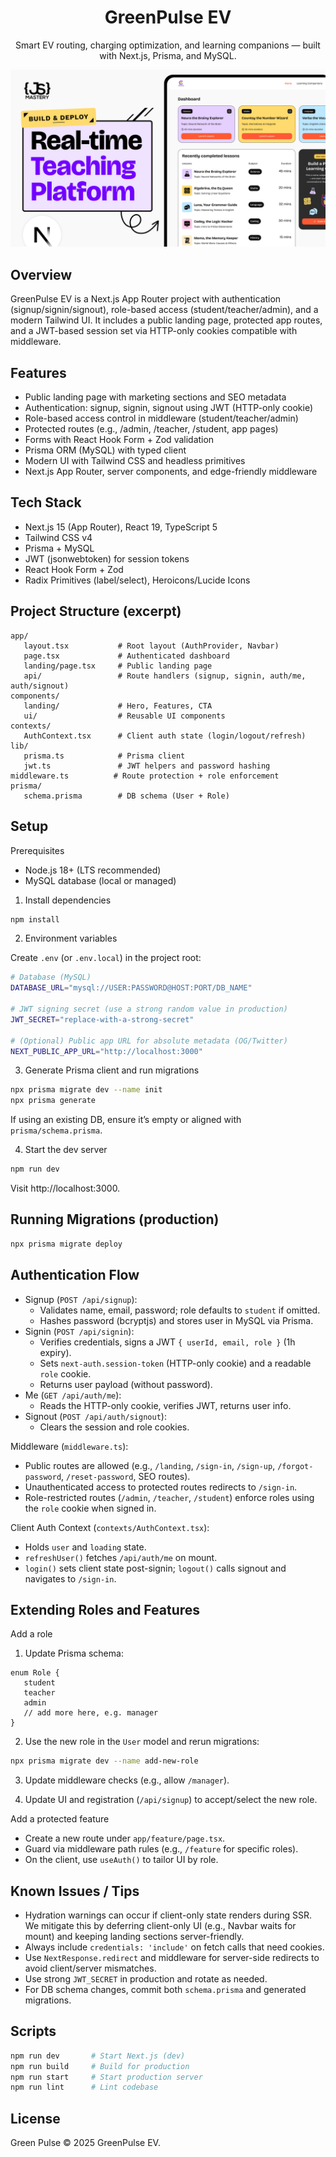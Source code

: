 <div align="center">

# GreenPulse EV

Smart EV routing, charging optimization, and learning companions — built with Next.js, Prisma, and MySQL.

![App Thumbnail](public/readme/thumbnail.png)

</div>

## Overview

GreenPulse EV is a Next.js App Router project with authentication (signup/signin/signout), role-based access (student/teacher/admin), and a modern Tailwind UI. It includes a public landing page, protected app routes, and a JWT-based session set via HTTP-only cookies compatible with middleware.

## Features

- Public landing page with marketing sections and SEO metadata
- Authentication: signup, signin, signout using JWT (HTTP-only cookie)
- Role-based access control in middleware (student/teacher/admin)
- Protected routes (e.g., /admin, /teacher, /student, app pages)
- Forms with React Hook Form + Zod validation
- Prisma ORM (MySQL) with typed client
- Modern UI with Tailwind CSS and headless primitives
- Next.js App Router, server components, and edge-friendly middleware

## Tech Stack

- Next.js 15 (App Router), React 19, TypeScript 5
- Tailwind CSS v4
- Prisma + MySQL
- JWT (jsonwebtoken) for session tokens
- React Hook Form + Zod
- Radix Primitives (label/select), Heroicons/Lucide Icons

## Project Structure (excerpt)

```text
app/
   layout.tsx           # Root layout (AuthProvider, Navbar)
   page.tsx             # Authenticated dashboard
   landing/page.tsx     # Public landing page
   api/                 # Route handlers (signup, signin, auth/me, auth/signout)
components/
   landing/             # Hero, Features, CTA
   ui/                  # Reusable UI components
contexts/
   AuthContext.tsx      # Client auth state (login/logout/refresh)
lib/
   prisma.ts            # Prisma client
   jwt.ts               # JWT helpers and password hashing
middleware.ts          # Route protection + role enforcement
prisma/
   schema.prisma        # DB schema (User + Role)
```

## Setup

Prerequisites

- Node.js 18+ (LTS recommended)
- MySQL database (local or managed)

1) Install dependencies

```bash
npm install
```

2) Environment variables

Create `.env` (or `.env.local`) in the project root:

```bash
# Database (MySQL)
DATABASE_URL="mysql://USER:PASSWORD@HOST:PORT/DB_NAME"

# JWT signing secret (use a strong random value in production)
JWT_SECRET="replace-with-a-strong-secret"

# (Optional) Public app URL for absolute metadata (OG/Twitter)
NEXT_PUBLIC_APP_URL="http://localhost:3000"
```

3) Generate Prisma client and run migrations

```bash
npx prisma migrate dev --name init
npx prisma generate
```

If using an existing DB, ensure it’s empty or aligned with `prisma/schema.prisma`.

4) Start the dev server

```bash
npm run dev
```

Visit http://localhost:3000.

## Running Migrations (production)

```bash
npx prisma migrate deploy
```

## Authentication Flow

- Signup (`POST /api/signup`):
   - Validates name, email, password; role defaults to `student` if omitted.
   - Hashes password (bcryptjs) and stores user in MySQL via Prisma.
- Signin (`POST /api/signin`):
   - Verifies credentials, signs a JWT `{ userId, email, role }` (1h expiry).
   - Sets `next-auth.session-token` (HTTP-only cookie) and a readable `role` cookie.
   - Returns user payload (without password).
- Me (`GET /api/auth/me`):
   - Reads the HTTP-only cookie, verifies JWT, returns user info.
- Signout (`POST /api/auth/signout`):
   - Clears the session and role cookies.

Middleware (`middleware.ts`):

- Public routes are allowed (e.g., `/landing`, `/sign-in`, `/sign-up`, `/forgot-password`, `/reset-password`, SEO routes).
- Unauthenticated access to protected routes redirects to `/sign-in`.
- Role-restricted routes (`/admin`, `/teacher`, `/student`) enforce roles using the `role` cookie when signed in.

Client Auth Context (`contexts/AuthContext.tsx`):

- Holds `user` and `loading` state.
- `refreshUser()` fetches `/api/auth/me` on mount.
- `login()` sets client state post-signin; `logout()` calls signout and navigates to `/sign-in`.

## Extending Roles and Features

Add a role

1) Update Prisma schema:

```prisma
enum Role {
   student
   teacher
   admin
   // add more here, e.g. manager
}
```

2) Use the new role in the `User` model and rerun migrations:

```bash
npx prisma migrate dev --name add-new-role
```

3) Update middleware checks (e.g., allow `/manager`).

4) Update UI and registration (`/api/signup`) to accept/select the new role.

Add a protected feature

- Create a new route under `app/feature/page.tsx`.
- Guard via middleware path rules (e.g., `/feature` for specific roles).
- On the client, use `useAuth()` to tailor UI by role.

## Known Issues / Tips

- Hydration warnings can occur if client-only state renders during SSR. We mitigate this by deferring client-only UI (e.g., Navbar waits for mount) and keeping landing sections server-friendly.
- Always include `credentials: 'include'` on fetch calls that need cookies.
- Use `NextResponse.redirect` and middleware for server-side redirects to avoid client/server mismatches.
- Use strong `JWT_SECRET` in production and rotate as needed.
- For DB schema changes, commit both `schema.prisma` and generated migrations.

## Scripts

```bash
npm run dev       # Start Next.js (dev)
npm run build     # Build for production
npm run start     # Start production server
npm run lint      # Lint codebase
```

## License

Green Pulse © 2025 GreenPulse EV.

